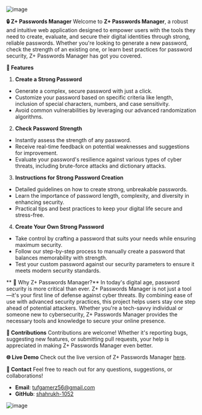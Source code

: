 ![image](https://github.com/user-attachments/assets/9259465c-9cdb-4e02-815b-e00b8aa3f48c)


**🔒 Z+ Passwords Manager**
Welcome to **Z+ Passwords Manager**, a robust and intuitive web application designed to empower users with the tools they need to create, evaluate, and secure their digital identities through strong, reliable passwords. Whether you're looking to generate a new password, check the strength of an existing one, or learn best practices for password security, Z+ Passwords Manager has got you covered.

**🚀 Features**

1. **Create a Strong Password**
- Generate a complex, secure password with just a click.
- Customize your password based on specific criteria like length, inclusion of special characters, numbers, and case sensitivity.
- Avoid common vulnerabilities by leveraging our advanced randomization algorithms.

 2. **Check Password Strength**
- Instantly assess the strength of any password.
- Receive real-time feedback on potential weaknesses and suggestions for improvement.
- Evaluate your password's resilience against various types of cyber threats, including brute-force attacks and dictionary attacks.

3. **Instructions for Strong Password Creation**
- Detailed guidelines on how to create strong, unbreakable passwords.
- Learn the importance of password length, complexity, and diversity in enhancing security.
- Practical tips and best practices to keep your digital life secure and stress-free.

 4. **Create Your Own Strong Password**
- Take control by crafting a password that suits your needs while ensuring maximum security.
- Follow our step-by-step process to manually create a password that balances memorability with strength.
- Test your custom password against our security parameters to ensure it meets modern security standards.

** 🎯 Why Z+ Passwords Manager?**
In today's digital age, password security is more critical than ever. Z+ Passwords Manager is not just a tool—it's your first line of defense against cyber threats. By combining ease of use with advanced security practices, this project helps users stay one step ahead of potential attackers. Whether you're a tech-savvy individual or someone new to cybersecurity, Z+ Passwords Manager provides the necessary tools and knowledge to secure your online presence.

**🤝 Contributions**
Contributions are welcome! Whether it's reporting bugs, suggesting new features, or submitting pull requests, your help is appreciated in making Z+ Passwords Manager even better.

**🌐 Live Demo**
Check out the live version of Z+ Passwords Manager [here](https://shahrukh-1052.github.io/SecurePasswords-Hub/).

**📧 Contact**
Feel free to reach out for any questions, suggestions, or collaborations!
- **Email**: tufgamerz56@gmail.com
- **GitHub**: [shahrukh-1052](https://github.com/shahrukh-1052)

![image](https://github.com/user-attachments/assets/67c6f473-a9d7-4472-b401-eee95208be1b)

